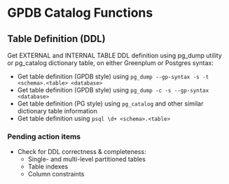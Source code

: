 # GPDB Catalog Functions

## Table Definition (DDL)
Get EXTERNAL and INTERNAL TABLE DDL definition using pg_dump utility or pg_catalog dictionary table, on either Greenplum or Postgres syntax:
- Get table definition (GPDB style) using `pg_dump --gp-syntax -s -t <schema>.<table> <database>`
- Get table definition (GPDB style) using `pg_dump -c -s --gp-syntax <database>`
- Get table definition (PG style) using `pg_catalog` and other similar dictionary table information
- Get table definition using `psql \d+ <schema>.<table>`

### Pending action items
- Check for DDL correctness & completeness:
  - Single- and multi-level partitioned tables
  - Table indexes
  - Column constraints
